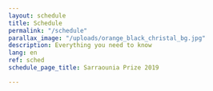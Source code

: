```yaml
---
layout: schedule
title: Schedule
permalink: "/schedule"
parallax_image: "/uploads/orange_black_christal_bg.jpg"
description: Everything you need to know
lang: en
ref: sched
schedule_page_title: Sarraounia Prize 2019

---
```

